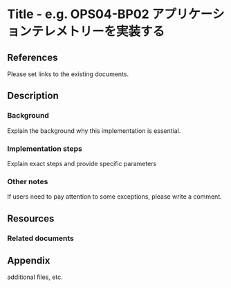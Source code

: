 # Title - e.g. OPS04-BP02 アプリケーションテレメトリーを実装する

## References

Please set links to the existing documents.

## Description

### Background
Explain the background why this implementation is essential.

### Implementation steps
Explain exact steps and provide specific parameters

### Other notes
If users need to pay attention to some exceptions, please write a comment.

## Resources
### Related documents

## Appendix
additional files, etc.